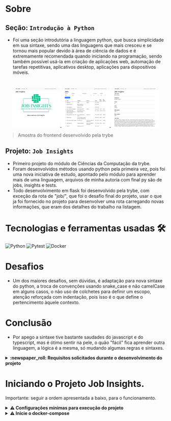 # Sobre

## Seção: `Introdução à Python`

- Foi uma seção introdutória a linguagem python, que busca simplicidade em sua sintaxe, sendo uma das linguagens que mais cresceu e se tornou mais popular devido à área de ciência de dados e é extremamente recomendada quando iniciando na programação, sendo também possível usá-la em criação de aplicações web, automação de tarefas repetitivas, aplicativos desktop, aplicações para dispositivos móveis.

#
<div align="center">
  <a href="./screenshots/home.png">
    <img src="./screenshots/home.png" width="30%"></img>
  </a>
  <a href="./screenshots/jobs_list.png">
    <img src="./screenshots/jobs_list.png" width="30%"></img>
  </a>
  <a href="./screenshots/job_detail.png">
    <img src="./screenshots/job_detail.png" width="30%"></img>
  </a>
</div>

>Amostra do frontend desenvolvido pela trybe
## Projeto: `Job Insights`

- Primeiro projeto do módulo de Ciências da Computação da trybe.
- Foram desenvolvidos métodos usando python pela primeira vez, pois foi uma nova iniciativa de estudo, apontado pelo módulo para aprender mais de uma linguagem, arquivos de minha autoria com final py são de jobs, insights e tests.
- Todo desenvolvimento em flask foi desenvolvido pela trybe, com exceção da rota de "job/<index>", que foi o desafio final do projeto, usar o que ja foi fornecido no projeto para desenvolver uma rota carregando novas informações, que eram dos detalhes do trabalho na listagem.

# Tecnologias e ferramentas usadas 🛠

![Python](https://img.shields.io/badge/-Python-%23F7DF1C?style=flat-square&logo=python)
![Pytest](https://img.shields.io/badge/-Pytest-fff?style=flat-square&logo=pytest)
![Docker](https://img.shields.io/badge/-Docker-003f8c?style=flat-square&logo=docker&logoColor=fff)


# Desafios

- Um dos maiores desafios, sem dúvidas, é adaptação para nova sintaxe do python, a troca de convenções usando snake_case e não camelCase em alguns casos, o não uso de colchetes para definir um escopo, atenção reforçada com indentação, pois isso é o que define o pertencimento àquele  contexto.

# Conclusão

- Por apego a sintaxe tive bastante saudades do javascript e do typescript, mas é ótimo sentir na pele, o quão "fácil" fica aprender outra linguagem, a lógica é a mesma, só mudando algumas regras e sintaxes.

<details>
  <summary>
    <strong>
      :newspaper_roll: Requisitos solicitados durante o desenvolvimento do projeto
    </strong>
  </summary>

 
  ### Requisitos
  *Nome* | *Avaliação*
  --- | :---:
  1 - Implemente a função read | :heavy_check_mark:
  2 - Implemente a função get_unique_job_types | :heavy_check_mark:
  3 - Implemente a função get_unique_industries | :heavy_check_mark:
  4 - Implemente a função get_max_salary | :heavy_check_mark:
  5 - Implemente a função get_min_salary | :heavy_check_mark:
  6 - Implemente a função filter_by_job_type | :heavy_check_mark:
  7 - Implemente a função filter_by_industry | :heavy_check_mark:
  8 - Implemente a função matches_salary_range | :heavy_check_mark:
  9 - Implemente a função filter_by_salary_range | :heavy_check_mark:
  10 - Implemente um teste para a função count_ocurrences | :heavy_check_mark:
  11 - Implemente um teste para a função read_brazilian_file | :heavy_check_mark:
  12 - Implemente um teste para a função sort_by | :heavy_check_mark:
  13.1 - Crie a rota /job recebendo o parâmetro index | :heavy_check_mark:
  13.2 - Crie a view job, recebendo o parâmetro index | :heavy_check_mark:
  13.3 - Implemente view job para que ela retorne status code 200 para jobs válidos | :heavy_check_mark:
  13.4 - Implemente view job de forma a retornar o HTML exato de uma página de job | :heavy_check_mark:

</details>

#

# Iniciando o Projeto Job Insights.

Importante: seguir a ordem apresentada a baixo, para o funcionamento.

<details>
  <summary>
    <strong>
      ⚠️ Configurações mínimas para execução do projeto
    </strong>
  </summary>

   - Sistema Operacional Distribuição Unix
 - Python versão >= 3.8.10 
 - Docker
 - Docker-compose versão >=1.29.2

</details>

<details>
  <summary>
    <strong>
      ⚠️ Inicie o docker-compose
    </strong>
  </summary>

Para ver a aplicação funcionando basta iniciar o docker compose, basta esta na pasta do repositório tendo o requisitos conforme informado na aba de requisitos, e iniciar o docker com `docker-compose up -d`
Após o container "levantar" basta acessar a url: `http://localhost:5000/`

</details>

</details>
